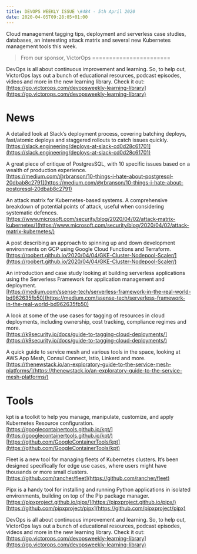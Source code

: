 ```yaml
---
title: DEVOPS WEEKLY ISSUE \#484 - 5th April 2020 
date: 2020-04-05T09:28:05+01:00
---
```


Cloud management tagging tips, deployment and serverless case studies, databases, an interesting attack matrix and several new Kubernetes management tools this week.


>From our sponsor, VictorOps
=======================

DevOps is all about continuous improvement and learning. So, to help out, VictorOps lays out a bunch of educational resources, podcast episodes, videos and more in the new learning library. Check it out:
<br>[https://go.victorops.com/devopsweekly-learning-library](https://go.victorops.com/devopsweekly-learning-library)


News
====

A detailed look at Slack’s deployment process, covering batching deploys, fast/atomic deploys and staggered rollouts to catch issues quickly.
<br>[https://slack.engineering/deploys-at-slack-cd0d28c61701](https://slack.engineering/deploys-at-slack-cd0d28c61701)


A great piece of critique of PostgresSQL, with 10 specific issues based on a wealth of production experience.
<br>[https://medium.com/@rbranson/10-things-i-hate-about-postgresql-20dbab8c2791](https://medium.com/@rbranson/10-things-i-hate-about-postgresql-20dbab8c2791)


An attack matrix for Kubernetes-based systems. A comprehensive breakdown of potential points of attack, useful when considering systematic defences.
<br>[https://www.microsoft.com/security/blog/2020/04/02/attack-matrix-kubernetes/](https://www.microsoft.com/security/blog/2020/04/02/attack-matrix-kubernetes/)


A post describing an approach to spinning up and down development environments on GCP using Google Cloud Functions and Terraform.
<br>[https://roobert.github.io/2020/04/04/GKE-Cluster-Nodepool-Scaler/](https://roobert.github.io/2020/04/04/GKE-Cluster-Nodepool-Scaler/)


An introduction and case study looking at building serverless applications using the Serverless Framework for application management and deployment.
<br>[https://medium.com/ssense-tech/serverless-framework-in-the-real-world-bd962635fb50](https://medium.com/ssense-tech/serverless-framework-in-the-real-world-bd962635fb50)


A look at some of the use cases for tagging of resources in cloud deployments, including ownership, cost tracking, compliance regimes and more.
<br>[https://k9security.io/docs/guide-to-tagging-cloud-deployments/](https://k9security.io/docs/guide-to-tagging-cloud-deployments/)


A quick guide to service mesh and various tools in the space, looking at AWS App Mesh, Consul Connect, Istio, Linkerd and more.
<br>[https://thenewstack.io/an-exploratory-guide-to-the-service-mesh-platforms/](https://thenewstack.io/an-exploratory-guide-to-the-service-mesh-platforms/)


Tools
=====

kpt is a toolkit to help you manage, manipulate, customize, and apply Kubernetes Resource configuration.
<br>[https://googlecontainertools.github.io/kpt/](https://googlecontainertools.github.io/kpt/)
<br>[https://github.com/GoogleContainerTools/kpt](https://github.com/GoogleContainerTools/kpt)


Fleet is a new tool for managing fleets of Kubernetes clusters. It’s been designed specifically for edge use cases, where users might have thousands or more small clusters.
<br>[https://github.com/rancher/fleet](https://github.com/rancher/fleet)


Pipx is a handy tool for installing and running Python applications in isolated environments, building on top of the Pip package manager.
<br>[https://pipxproject.github.io/pipx/](https://pipxproject.github.io/pipx/)
<br>[https://github.com/pipxproject/pipx](https://github.com/pipxproject/pipx)


DevOps is all about continuous improvement and learning. So, to help out, VictorOps lays out a bunch of educational resources, podcast episodes, videos and more in the new learning library. Check it out:
<br>[https://go.victorops.com/devopsweekly-learning-library](https://go.victorops.com/devopsweekly-learning-library)



